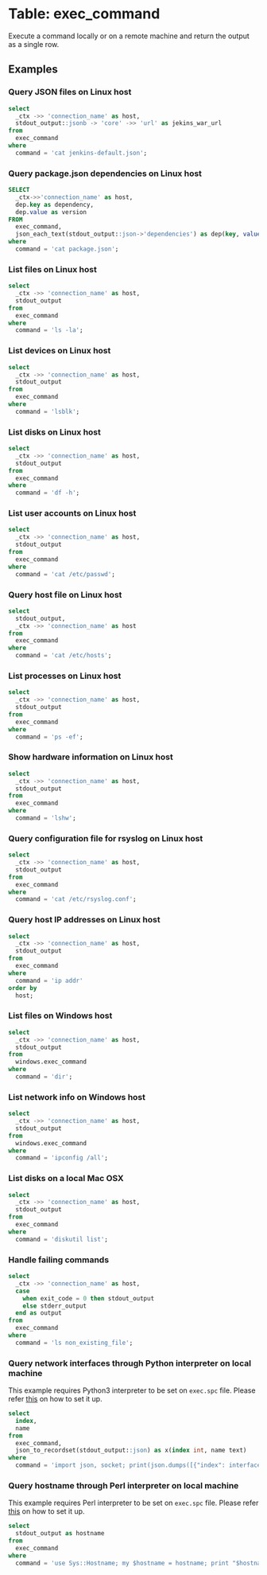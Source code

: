 # Table: exec_command

Execute a command locally or on a remote machine and return the output as a single row.

## Examples

### Query JSON files on Linux host

```sql
select
  _ctx ->> 'connection_name' as host,
  stdout_output::jsonb -> 'core' ->> 'url' as jekins_war_url
from
  exec_command
where
  command = 'cat jenkins-default.json';
```

### Query package.json dependencies on Linux host

```sql
SELECT
  _ctx->>'connection_name' as host,
  dep.key as dependency,
  dep.value as version
FROM
  exec_command,
  json_each_text(stdout_output::json->'dependencies') as dep(key, value)
where
  command = 'cat package.json';
```

### List files on Linux host

```sql
select
  _ctx ->> 'connection_name' as host,
  stdout_output
from
  exec_command 
where
  command = 'ls -la';
```

### List devices on Linux host

```sql
select
  _ctx ->> 'connection_name' as host,
  stdout_output
from
  exec_command
where
  command = 'lsblk';
```

### List disks on Linux host

```sql
select
  _ctx ->> 'connection_name' as host,
  stdout_output
from
  exec_command
where
  command = 'df -h';
```

### List user accounts on Linux host

```sql
select
  _ctx ->> 'connection_name' as host,
  stdout_output 
from
  exec_command 
where
  command = 'cat /etc/passwd';
```

### Query host file on Linux host

```sql
select
  stdout_output,
  _ctx ->> 'connection_name' as host 
from
  exec_command 
where
  command = 'cat /etc/hosts';
```

### List processes on Linux host

```sql
select
  _ctx ->> 'connection_name' as host,
  stdout_output 
from
  exec_command 
where
  command = 'ps -ef';
```

### Show hardware information on Linux host

```sql
select
  _ctx ->> 'connection_name' as host,
  stdout_output 
from
  exec_command 
where
  command = 'lshw';
```

### Query configuration file for rsyslog on Linux host

```sql
select
  _ctx ->> 'connection_name' as host,
  stdout_output
from
  exec_command
where
  command = 'cat /etc/rsyslog.conf';
```

### Query host IP addresses on Linux host

```sql
select
  _ctx ->> 'connection_name' as host,
  stdout_output
from
  exec_command
where
  command = 'ip addr'
order by
  host;
```

### List files on Windows host

```sql
select
  _ctx ->> 'connection_name' as host,
  stdout_output
from
  windows.exec_command 
where
  command = 'dir';
```

### List network info on Windows host

```sql
select
  _ctx ->> 'connection_name' as host,
  stdout_output 
from
  windows.exec_command 
where
  command = 'ipconfig /all';
```

### List disks on a local Mac OSX

```sql
select
  _ctx ->> 'connection_name' as host,
  stdout_output
from
  exec_command 
where
  command = 'diskutil list';
```

### Handle failing commands

```sql
select
  _ctx ->> 'connection_name' as host,
  case
    when exit_code = 0 then stdout_output
    else stderr_output
  end as output
from
  exec_command 
where
  command = 'ls non_existing_file';
```

### Query network interfaces through Python interpreter on local machine

This example requires Python3 interpreter to be set on `exec.spc` file. Please refer [this](index.md#local-connection-using-a-specific-interpreter) on how to set it up.

```sql
select
  index,
  name
from
  exec_command,
  json_to_recordset(stdout_output::json) as x(index int, name text)
where
  command = 'import json, socket; print(json.dumps([{"index": interface[0], "name": interface[1]} for interface in socket.if_nameindex()]))';
```

### Query hostname through Perl interpreter on local machine

This example requires Perl interpreter to be set on `exec.spc` file. Please refer [this](index.md#local-connection-using-a-specific-interpreter) on how to set it up.

```sql
select
  stdout_output as hostname
from
  exec_command
where
  command = 'use Sys::Hostname; my $hostname = hostname; print "$hostname\n";';
```
